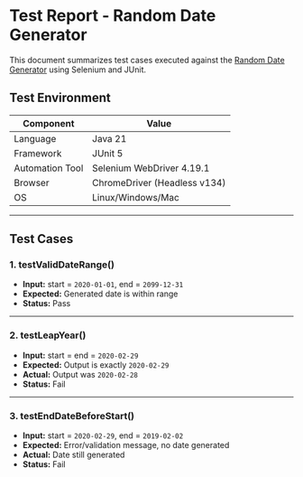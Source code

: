# Test Report - Random Date Generator

This document summarizes test cases executed against the [Random Date Generator](https://codebeautify.org/generate-random-date) using Selenium and JUnit.

##  Test Environment

| Component        | Value                 |
|------------------|-----------------------|
| Language         | Java 21               |
| Framework        | JUnit 5               |
| Automation Tool  | Selenium WebDriver 4.19.1 |
| Browser          | ChromeDriver (Headless v134) |
| OS               | Linux/Windows/Mac     |

---

## Test Cases

### 1. testValidDateRange()
- **Input:** start = `2020-01-01`, end = `2099-12-31`
- **Expected:** Generated date is within range
- **Status:**  Pass

---

### 2. testLeapYear()
- **Input:** start = end = `2020-02-29`
- **Expected:** Output is exactly `2020-02-29`
- **Actual:** Output was `2020-02-28`
- **Status:**  Fail

---

### 3. testEndDateBeforeStart()
- **Input:** start = `2020-02-29`, end = `2019-02-02`
- **Expected:** Error/validation message, no date generated
- **Actual:** Date still generated
- **Status:**  Fail

